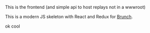This is the frontend (and simple api to host replays not in a wwwroot)

This is a modern JS skeleton with React and Redux for [Brunch](http://brunch.io).


ok cool
